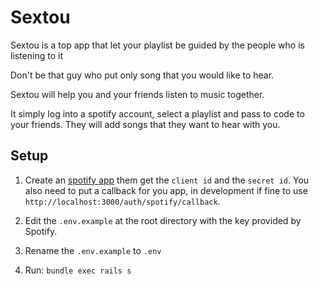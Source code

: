 # Sextou


Sextou is a top app that let your playlist be guided by the people who is listening to it


Don't be that guy who put only song that you would like to hear.

Sextou will help you and your friends listen to music together.

It simply log into a spotify account, select a playlist and pass to code to your friends. They will add songs that they want to hear with you.


## Setup

1. Create an [spotify app](https://developer.spotify.com/my-applications/#!/applications/create) them get the `client id` and the `secret id`. You also need to put a callback for you app, in development if fine to use `http://localhost:3000/auth/spotify/callback`.

2. Edit the `.env.example` at the root directory with the key provided by Spotify.

3. Rename the `.env.example` to `.env`

4. Run: `bundle exec rails s`
